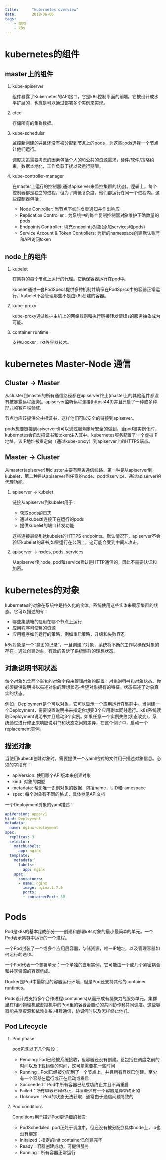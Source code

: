 ```yaml
---
title:      "kubernetes overview"
date:       2018-06-06
tags:
    - 架构
    - k8s
---
```


# kubernetes的组件

## master上的组件

1. kube-apiserver

    组件暴露了Kubernetes的API接口。它是k8s控制平面的前端。它被设计成水平扩展的，也就是可以通过部署多个实例来实现。

2. etcd

    存储所有的集群数据。

3. kube-scheduler

    监控新创建的并且还没有被分配到节点上的pods，为这些pods选择一个节点让他们运行。
    
    调度决策需要考虑的因素包括个人的和公共的资源需求，硬件/软件/策略约束，数据本地化，工作负载干扰以及运行期限。

4. kube-controller-manager

    在master上运行的控制器(通过apiserver来监控集群的状态)。逻辑上，每个控制器都是独立的进程，但为了降低复杂度，他们都运行在同一个进程内。这些控制器包括：

    - Node Controller: 当节点下线时负责通知并作出响应
    - Replication Controller：为系统中的每个复制控制器对象维护正确数量的pods
    - Endpoints Controller: 填充endpoints对象(添加services和pods)
    - Service Account & Token Controllers: 为新的namespace创建默认账号和API访问token

## node上的组件

1. kubelet

    在集群的每个节点上运行的代理。它确保容器运行在pod中。

    kubelet通过一套PodSpecs提供多种机制并确保在PodSpecs中的容器正常运行。kubelet不会管理那些不是由k8s创建的容器。

2. kube-proxy

    kube-proxy通过维护主机上的网络规则和执行链接转发使k8s的服务抽象成为可能。

3. container runtime

    支持Docker，rkt等容器技术。

# kubernetes Master-Node 通信

## Cluster -> Master

从cluster到master的所有通信路径都在apiserver终止(master上的其他组件都没有被暴露远程服务)。apiserver监听远程连接(https:443)并且开启了一种或多种形式的客户端验证。

节点也应该提供公共根证书，这样他们可以安全的链接到apiserver。

pods想要链接到apiserver也可以通过服务账号安全的做到，当pod被实例化时，kubernetes会自动把证书和token注入其中。kubernetes服务配置了一个虚拟IP地址，该IP地址被重定向（通过kube-proxy）到apiserver上的HTTPS端点。

## Master -> Cluster

从master(apiserver)到cluster主要有两条通信线路。第一种是从apiserver到kubelet，第二种是从apiserver到任意的node、pod或service，通过apiserver的代理功能。

1. apiserver -> kubelet

    链接从apiserver到kubelet用于：

    - 获取pods的日志
    - 通过kubectl连接正在运行的pods
    - 提供kubelet的端口转发功能

    这些连接最终到达kubelet的HTTPS endpoints。默认情况下，apiserver不会验证kubelet的证书,如果运行在公网上，这可能会受到中间人攻击。

2. apiserver -> nodes, pods, services

    从apiserver到node, pod和service默认是HTTP通信的，因此不需要认证和加密。

# kubernetes的对象

kubernetes的对象在系统中是持久化的实体。系统使用这些实体来展示集群的状态。它可以描述的有：

- 哪些集装箱的应用在哪个节点上运行
- 应用程序可使用的资源
- 应用程序如何运行的策略，例如重启策略，升级和失败容忍

k8s对象是一个“意图的记录”，一旦创建了对象，系统将不断的工作以确保对象的存在。通过创建对象，有效的告诉了系统集群的理想状态。

## 对象说明书和状态

每个对象包含两个嵌套的对象字段来管理对象的配置：对象说明书和对象状态。你必须提供说明书以描述对象的理想状态-希望对象拥有的特征。状态描述了对象真实的状态。

例如，Deployment是个可以对象，它可以显示一个应用运行在集群中。当创建一个Deployment，需要设置说明书来指定你想要3个应用副本同时运行。k8s系统读取Deployment说明书并且启动3个实例。如果任意一个实例失败(状态改变)，系统通过进行修正来响应说明书和状态之间的差异，在这个例子中，启动一个replacement实例。

## 描述对象

当使用kubectl创建对象时，需要提供一个.yaml格式的文件用于描述对象信息。必须的字段有：
- apiVersion: 使用哪个API版本来创建对象
- kind: 对象的类型
- metadata: 帮助唯一识别对象的数据，包括name，UID和namespace
- spec: 每个对象有不同的格式，具体参见API文档

一个Deployment对象的yaml描述：

```yaml
apiVersion: apps/v1
kind: Deployment
metadata:
  name: nginx-deployment
spec:
  replicas: 3
  selector:
    matchLabels:
      app: nginx
  template:
    metadata:
      labels:
        app: nginx
    spec:
      containers:
      - name: nginx
        image: nginx:1.7.9
        ports:
        - containerPort: 80
```

# Pods

Pod是k8s的基本组成部分——创建和部署k8s对象的最小最简单的单元。一个Pod表示集群中运行的一个进程。

一个Pod封装了一个或多个应用层容器，存储资源，唯一IP地址，以及管理容器如何运行的选项。

一个Pod代表一个部署单元：一个单独的应用实例，它可能由一个或几个紧密耦合和共享资源的容器组成。

Docker是Pod中最常见的容器运行环境，但是Pod还支持其他的container runtimes。

Pods设计成支持多个合作进程(containers)从而形成有凝聚力的服务单元。集群里在相同物理机或虚拟机中的Pod里的容器会自动的共同协作和共同调度。这些容器能共享资源和依赖关系,相互通信，协调何时以及怎样终止他们。

## Pod Lifecycle

1. Pod phase

    pod包含以下几个阶段：

    - Pending: Pod已经被系统接收，但容器还没有创建。这包括在调度之前的时间以及下载镜像的时间，这可能需要花一些时间
    - Running：Pod已经被分配到了一个节点上，并且所有容器已创建。至少有一个容器在运行或正在启动或重启
    - Succeeded：Pod中所有容器已经成功终止并且不再重启
    - Failed：所有容器已经终止，并且至少有一个容器是异常终止的
    - Unknown：Pod的状态无法获取，通常由于通信问题导致的

2. Pod conditions

    Conditions用于描述Pod更详细的状态:

    - PodScheduled: pod正处于调度中，但还没有被分配到具体node上，ip也没有绑定
    - Initaized：指定的init container已创建完毕
    - Ready：容器创建成功，可提供服务
    - Running：所有容器正常运行